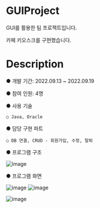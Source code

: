 # GUIProject

GUI를 활용한 팀 프로젝트입니다.

카페 키오스크를 구현했습니다.

# Description

● 개발 기간: 2022.09.13 ~ 2022.09.19

● 참여 인원: 4명

● 사용 기술

    ○ Java, Oracle

● 담당 구현 파트

    ○ DB 연결, CRUD - 회원가입, 수정, 탈퇴
    

● 프로그램 구조

![image](https://user-images.githubusercontent.com/122337370/235588823-0487dd83-7799-4332-afcd-358813662e9f.png)


● 프로그램 화면

![image](https://user-images.githubusercontent.com/122337370/235590901-3d8e8280-97ee-4237-b7f0-49a2e0c79de6.png)  ![image](https://user-images.githubusercontent.com/122337370/235590977-98d0761e-ed01-4305-ab68-41c357f56d68.png)

![image](https://user-images.githubusercontent.com/122337370/235591050-6f2c6b74-07bd-48fa-b05e-a40ecb1e9300.png)
 
